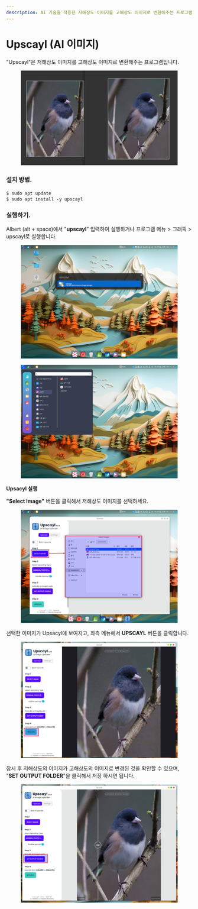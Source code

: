 ```yaml
---
description: AI 기술을 적용한 저해상도 이미지를 고해상도 이미지로 변환해주는 프로그램.
---
```


# Upscayl (AI 이미지)

"Upscayl"은 저해상도 이미지를 고해상도 이미지로 변환해주는 프로그램입니다.&#x20;

<figure><img src="../.gitbook/assets/image (496).png" alt=""><figcaption></figcaption></figure>

### 설치 방법.

```
$ sudo apt update
$ sudo apt install -y upscayl
```



### 실행하기.

Albert (alt + space)에서 "**upscayl**" 입력하여 실행하거나 프로그램 메뉴 > 그래픽 > upscayl로 실행합니다.

<div>

<figure><img src="../.gitbook/assets/0 (3).png" alt=""><figcaption></figcaption></figure>

 

<figure><img src="../.gitbook/assets/1 (25).png" alt=""><figcaption></figcaption></figure>

</div>

**Upsacyl 실행**

**"Select Image"** 버튼을 클릭해서 저해상도 이미지를 선택하세요.

<figure><img src="../.gitbook/assets/image (491).png" alt=""><figcaption></figcaption></figure>



선택한 이미지가 Upsacyl에 보여지고, 좌측 메뉴에서 **UPSCAYL** 버튼을 클릭합니다.

<figure><img src="../.gitbook/assets/image (494).png" alt=""><figcaption></figcaption></figure>



잠시 후 저해상도의 이미지가 고해상도의 이미지로 변경된 것을 확인할 수 있으며,  "**SET OUTPUT FOLDER**"을 클릭해서 저장 하시면 됩니다.&#x20;



<figure><img src="../.gitbook/assets/image (495).png" alt=""><figcaption></figcaption></figure>





